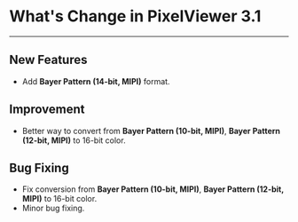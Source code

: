 ﻿# What's Change in PixelViewer 3.1
 ---

## New Features
+ Add **Bayer Pattern (14-bit, MIPI)** format.

## Improvement
+ Better way to convert from **Bayer Pattern (10-bit, MIPI)**, **Bayer Pattern (12-bit, MIPI)** to 16-bit color.

## Bug Fixing
+ Fix conversion from **Bayer Pattern (10-bit, MIPI)**, **Bayer Pattern (12-bit, MIPI)** to 16-bit color.
+ Minor bug fixing.